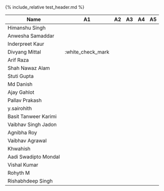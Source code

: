{% include_relative test_header.md %} 


| Name | A1 | A2 | A3 | A4 | A5 |
| --- | --- | --- | --- | --- | --- | 
| Himanshu Singh | 
| Anwesha Samaddar | 
| Inderpreet Kaur | 
| Divyang Mittal | :white_check_mark | 
| Arif Raza | 
| Shah Nawaz Alam | 
| Stuti Gupta |
| Md Danish |
| Ajay Gahlot | 
| Pallav Prakash |
| y.sairohith |
| Basit Tanweer Karimi | 
| Vaibhav Singh Jadon | 
| Agnibha Roy | 
| Vaibhav Agrawal | 
| Khwahish | 
| Aadi Swadipto Mondal | 
| Vishal Kumar | 
| Rohyth M | 
| Rishabhdeep Singh | 
